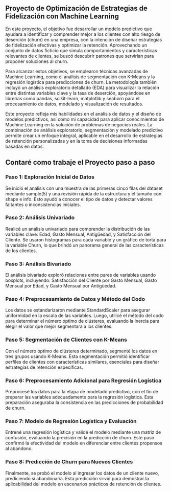 ## **Proyecto de Optimización de Estrategias de Fidelización con Machine Learning**

En este proyecto, el objetivo fue desarrollar un modelo predictivo que ayudara a identificar y 
comprender mejor a los clientes con alto riesgo de deserción (churn) en una empresa, con la intención 
de diseñar estrategias de fidelización efectivas y optimizar la retención. Aprovechando un conjunto de 
datos ficticio que simula comportamientos y características relevantes de clientes, se buscó descubrir 
patrones que servirían para proponer soluciones al churn. 

Para alcanzar estos objetivos, se emplearon técnicas avanzadas de Machine Learning, como el análisis 
de segmentación con K-Means y la regresión logística para predicciones de churn. La metodología 
también incluyó un análisis exploratorio detallado (EDA) para visualizar la relación entre distintas 
variables clave y la tasa de deserción, apoyándose en librerías como pandas, scikit-learn, matplotlib y 
seaborn para el procesamiento de datos, modelado y visualización de resultados. 

Este proyecto refleja mis habilidades en el análisis de datos y el diseño de modelos predictivos, así 
como mi capacidad para aplicar conocimientos de Machine Learning en la solución de problemas de 
negocios reales. La combinación de análisis exploratorio, segmentación y modelado predictivo permite 
crear un enfoque integral, aplicable en el desarrollo de estrategias de retención personalizadas y en la 
toma de decisiones informadas basadas en datos. 



## **Contaré como trabaje el Proyecto paso a paso** 

### **Paso 1: Exploración Inicial de Datos**
Se inició el análisis con una muestra de las primeras cinco filas del dataset mediante sample(5) y una revisión rápida de la estructura 
y el tamaño con shape e info. Esto ayudó a conocer el tipo de datos y detectar valores faltantes o inconsistencias iniciales. 

### **Paso 2: Análisis Univariado** 
Realicé un análisis univariado para comprender la distribución de las variables clave: Edad, Gasto Mensual, Antigüedad, y 
Satisfacción del Cliente. Se usaron histogramas para cada variable y un gráfico de torta para la variable Churn, lo que brindó un 
panorama general de las características de los clientes. 

### **Paso 3: Análisis Bivariado**
El análisis bivariado exploró relaciones entre pares de variables usando boxplots, incluyendo: Satisfacción del Cliente por Gasto 
Mensual, Gasto Mensual por Edad, y Gasto Mensual por Antigüedad. 

### **Paso 4: Preprocesamiento de Datos y Método del Codo**
Los datos se estandarizaron mediante StandardScaler para asegurar uniformidad en la escala de las variables. Luego, utilicé el 
método del codo para determinar el número óptimo de clústeres, evaluando la inercia para elegir el valor que mejor segmentara a 
los clientes. 

### **Paso 5: Segmentación de Clientes con K-Means**
Con el número óptimo de clústeres determinado, segmenté los datos en tres grupos usando K-Means. Esta segmentación permitió 
identificar perfiles de clientes con características similares, esenciales para diseñar estrategias de retención específicas. 

### **Paso 6: Preprocesamiento Adicional para Regresión Logística**
Preprocesé los datos para la etapa de modelado predictivo, con el fin de preparar las variables adecuadamente para la regresión 
logística. Esta preparación aseguraba la consistencia en las predicciones de probabilidad de churn. 

### **Paso 7: Modelo de Regresión Logística y Evaluación**
Entrené una regresión logística y validé el modelo mediante una matriz de confusión, evaluando la precisión en la predicción de 
churn. Este paso confirmó la efectividad del modelo en diferenciar entre clientes propensos al abandono. 

### **Paso 8: Predicción de Churn para Nuevos Clientes**
Finalmente, se probó el modelo al ingresar los datos de un cliente nuevo, prediciendo si abandonaría. Esta predicción sirvió para 
demostrar la aplicabilidad del modelo en escenarios prácticos de retención de clientes.
